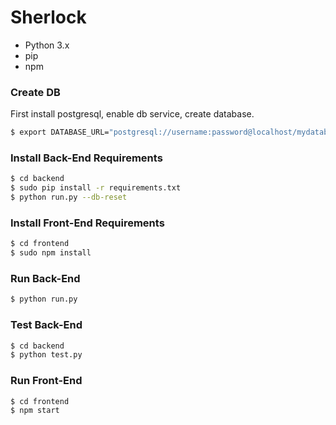 # Sherlock #

* Python 3.x
* pip
* npm

### Create DB
First install postgresql, enable db service, create database.
```sh
$ export DATABASE_URL="postgresql://username:password@localhost/mydatabase"
```
### Install Back-End Requirements
```sh
$ cd backend
$ sudo pip install -r requirements.txt
$ python run.py --db-reset
```
### Install Front-End Requirements
```sh
$ cd frontend
$ sudo npm install
```

### Run Back-End

```sh
$ python run.py
```

### Test Back-End

```sh
$ cd backend
$ python test.py
```

### Run Front-End

```sh
$ cd frontend
$ npm start
```
